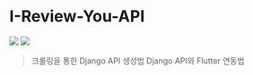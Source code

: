 # I-Review-You-API
<img src="https://img.shields.io/badge/platform-python-blue">
<img src="https://img.shields.io/badge/platform-Flutter-skyblue">

> 크롤링을 통한 Django API 생성법
> Django API와 Flutter 연동법
